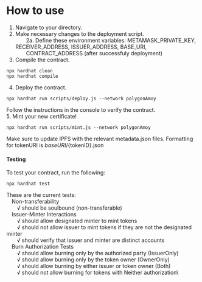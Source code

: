 # How to use

1. Navigate to your directory.
2. Make necessary changes to the deployment script.\
&emsp;&emsp;2a. Define these environment variables: METAMASK_PRIVATE_KEY, RECEIVER_ADDRESS, ISSUER_ADDRESS, BASE_URI,\
&emsp;&emsp;CONTRACT_ADDRESS (after successfuly deployment)
4. Compile the contract.
```shell
npx hardhat clean
npx hardhat compile
```
4. Deploy the contract.
```shell
npx hardhat run scripts/deploy.js --network polygonAmoy
```
Follow the instructions in the console to verify the contract.\
5. Mint your new certificate!
```shell
npx hardhat run scripts/mint.js --network polygonAmoy
```
Make sure to update IPFS with the relevant metadata.json files. Formatting for tokenURI is ${baseURI}/${tokenID}.json


#### Testing
To test your contract, run the following:
```shell
npx hardhat test
```
These are the current tests:\
&emsp;Non-transferability\
&emsp;&emsp;√ should be soulbound (non-transferable)\
&emsp;Issuer-Minter Interactions\
&emsp;&emsp;√ should allow designated minter to mint tokens\
&emsp;&emsp;√ should not allow issuer to mint tokens if they are not the designated minter\
&emsp;&emsp;√ should verify that issuer and minter are distinct accounts\
&emsp;Burn Authorization Tests\
&emsp;&emsp;√ should allow burning only by the authorized party (IssuerOnly)\
&emsp;&emsp;√ should allow burning only by the token owner (OwnerOnly)\
&emsp;&emsp;√ should allow burning by either issuer or token owner (Both)\
&emsp;&emsp;√ should not allow burning for tokens with Neither authorization\
